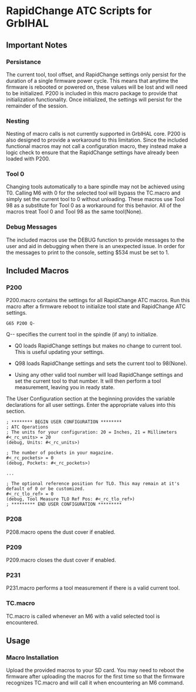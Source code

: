 # RapidChange ATC Scripts for GrblHAL

## Important Notes

### Persistance

The current tool, tool offset, and RapidChange settings only persist for the duration of a single firmware power
cycle. This means that anytime the firmware is rebooted or powered on, these values will be lost and will need to
be initialized. P200 is included in this macro package to provide that initialization functionality. Once initialized,
the settings will persist for the remainder of the session.

### Nesting
Nesting of macro calls is not currently supported in GrblHAL core. P200 is also designed to provide a workaround to
this limitation. Since the included functional macros may not call a configuration macro, they instead make a logic 
check to ensure that the RapidChange settings have already been loaded with P200.

### Tool 0
Changing tools automatically to a bare spindle may not be achieved using T0. Calling M6 with 0 for the selected
tool will bypass the TC.macro and simply set the current tool to 0 without unloading. These macros use Tool 98
as a substitute for Tool 0 as a workaround for this behavior. All of the macros treat Tool 0 and Tool 98 as the 
same tool(None).

### Debug Messages
The included macros use the DEBUG function to provide messages to the user and aid in debugging when there is an
unexpected issue. In order for the messages to print to the console, setting $534 must be set to 1.

## Included Macros

### P200
P200.macro contains the settings for all RapidChange ATC macros. Run this macro after a firmware
reboot to initialize tool state and RapidChange ATC settings. 

```
G65 P200 Q-
```
Q-- specifies the current tool in the spindle (if any) to initialize.

- Q0 loads RapidChange settings but makes no change to current tool. This is useful updating your settings.

- Q98 loads RapidChange settings and sets the current tool to 98(None).

- Using any other valid tool number will load RapidChange settings and set the current tool to that number. 
It will then perform a tool measurement, leaving you in ready state.

The User Configuration section at the beginning provides the variable declarations for all user settings.
Enter the appropriate values into this section.

```
; ******** BEGIN USER CONFIGURATION ********
; ATC Operations
; The units for your configuration: 20 = Inches, 21 = Millimeters
#<_rc_units> = 20
(debug, Units: #<_rc_units>)

; The number of pockets in your magazine.
#<_rc_pockets> = 0
(debug, Pockets: #<_rc_pockets>)

...

; The optional reference position for TLO. This may remain at it's default of 0 or be customized.
#<_rc_tlo_ref> = 0
(debug, Tool Measure TLO Ref Pos: #<_rc_tlo_ref>)
; ********* END USER CONFIGURATION *********
```

### P208
P208.macro opens the dust cover if enabled.

### P209
P209.macro closes the dust cover if enabled.

### P231
P231.macro performs a tool measurement if there is a valid current tool.

### TC.macro
TC.macro is called whenever an M6 with a valid selected tool is encountered.

## Usage

### Macro Installation
Upload the provided macros to your SD card. You may need to reboot the firmware after uploading 
the macros for the first time so that the firmware recognizes TC.macro and will call it when encountering
an M6 command.